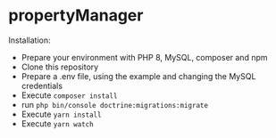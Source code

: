 # propertyManager

Installation:
- Prepare your environment with PHP 8, MySQL, composer and npm
- Clone this repository
- Prepare a .env file, using the example and changing the MySQL credentials
- Execute `composer install`
- run `php bin/console doctrine:migrations:migrate`
- Execute `yarn install`
- Execute `yarn watch`
